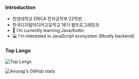 

<!--
**minsoo0715/minsoo0715** is a ✨ _special_ ✨ repository because its `README.md` (this file) appears on your GitHub profile.
!-->



<!--
Here are some ideas to get you started:

- 🔭 I’m currently working on ...
- 👯 I’m looking to collaborate on ...
- 🤔 I’m looking for help with ...
- 💬 Ask me about ...
- 📫 How to reach me: ...
- 😄 Pronouns: ...
- ⚡ Fun fact: ...
-->

### Introduction

- 한양대학교 ERICA 전자공학부 22학번
- 한국디지털미디어고등학교 18기 웹프로그래밍과
- 🌱 I’m currently learning Java/Kotlin
- 💻 I'm interested in JavaScript ecosystem (Mostly backend)

### Top Langs
![Top Langs](https://github-readme-stats.vercel.app/api/top-langs/?username=minsoo0715&layout=compact&langs_count=8&theme=vue&hide=)

![Anurag's GitHub stats](https://github-readme-stats.vercel.app/api?username=minsoo0715&show_icons=true&theme=radical)
